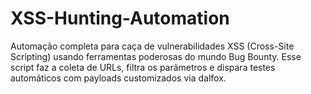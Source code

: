 # XSS-Hunting-Automation
Automação completa para caça de vulnerabilidades XSS (Cross-Site Scripting) usando ferramentas poderosas do mundo Bug Bounty. Esse script faz a coleta de URLs, filtra os parâmetros e dispara testes automáticos com payloads customizados via dalfox.
